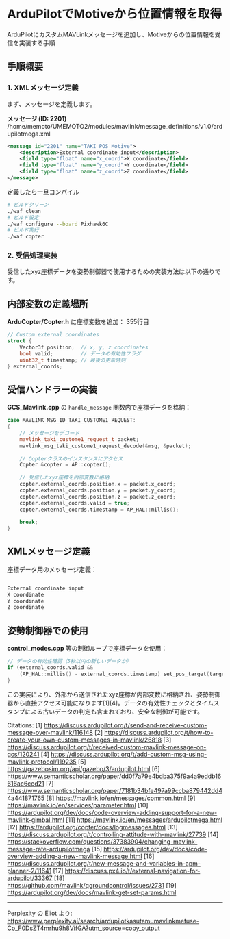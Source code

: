 # ArduPilotでMotiveから位置情報を取得

ArduPilotにカスタムMAVLinkメッセージを追加し、Motiveからの位置情報を受信を実装する手順

## **手順概要**

### **1. XMLメッセージ定義**

まず、メッセージを定義します。

**メッセージ (ID: 2201)**
/home/memoto/UMEMOTO2/modules/mavlink/message_definitions/v1.0/ardupilotmega.xml
```xml
<message id="2201" name="TAKI_POS_Motive">
    <description>External coordinate input</description>
    <field type="float" name="x_coord">X coordinate</field>
    <field type="float" name="y_coord">Y coordinate</field>
    <field type="float" name="z_coord">Z coordinate</field>
</message>
```
定義したら一旦コンパイル

```bash
# ビルドクリーン
./waf clean
# ビルド設定
./waf configure --board Pixhawk6C
# ビルド実行
./waf copter
```

### **2. 受信処理実装**


受信したxyz座標データを姿勢制御器で使用するための実装方法は以下の通りです。

## **内部変数の定義場所**

**ArduCopter/Copter.h** に座標変数を追加：
355行目
```cpp
// Custom external coordinates
struct {
    Vector3f position;  // x, y, z coordinates
    bool valid;         // データの有効性フラグ
    uint32_t timestamp; // 最後の更新時刻
} external_coords;
```

## **受信ハンドラーの実装**

**GCS_Mavlink.cpp** の `handle_message` 関数内で座標データを格納：
```cpp
case MAVLINK_MSG_ID_TAKI_CUSTOME1_REQUEST:
{
    // メッセージをデコード
    mavlink_taki_custome1_request_t packet;
    mavlink_msg_taki_custome1_request_decode(&msg, &packet);
    
    // Copterクラスのインスタンスにアクセス
    Copter &copter = AP::copter();
    
    // 受信したxyz座標を内部変数に格納
    copter.external_coords.position.x = packet.x_coord;
    copter.external_coords.position.y = packet.y_coord; 
    copter.external_coords.position.z = packet.z_coord;
    copter.external_coords.valid = true;
    copter.external_coords.timestamp = AP_HAL::millis();
    
    break;
}
```

## **XMLメッセージ定義**

座標データ用のメッセージ定義：

```xml

External coordinate input
X coordinate
Y coordinate
Z coordinate

```

## **姿勢制御器での使用**

**control_modes.cpp** 等の制御ループで座標データを使用：

```cpp
// データの有効性確認（5秒以内の新しいデータか）
if (external_coords.valid && 
    (AP_HAL::millis() - external_coords.timestamp) set_pos_target(target_pos);
}
```

この実装により、外部から送信されたxyz座標が内部変数に格納され、姿勢制御器から直接アクセス可能になります[1][4]。データの有効性チェックとタイムスタンプによる古いデータの判定も含まれており、安全な制御が可能です。

Citations:
[1] https://discuss.ardupilot.org/t/send-and-receive-custom-message-over-mavlink/116148
[2] https://discuss.ardupilot.org/t/how-to-create-your-own-custom-messages-in-mavlink/26818
[3] https://discuss.ardupilot.org/t/received-custom-mavlink-message-on-gcs/120241
[4] https://discuss.ardupilot.org/t/add-custom-msg-using-mavlink-protocol/119235
[5] https://gazebosim.org/api/gazebo/3/ardupilot.html
[6] https://www.semanticscholar.org/paper/dd0f7a79e4bdba375f9a4a9eddb16616ac6ced21
[7] https://www.semanticscholar.org/paper/7181b34bfe497a99ccba879442dd44a441871765
[8] https://mavlink.io/en/messages/common.html
[9] https://mavlink.io/en/services/parameter.html
[10] https://ardupilot.org/dev/docs/code-overview-adding-support-for-a-new-mavlink-gimbal.html
[11] https://mavlink.io/en/messages/ardupilotmega.html
[12] https://ardupilot.org/copter/docs/logmessages.html
[13] https://discuss.ardupilot.org/t/controlling-attitude-with-mavlink/27739
[14] https://stackoverflow.com/questions/37383904/changing-mavlink-message-rate-ardupilotmega
[15] https://ardupilot.org/dev/docs/code-overview-adding-a-new-mavlink-message.html
[16] https://discuss.ardupilot.org/t/new-message-and-variables-in-apm-planner-2/11641
[17] https://discuss.px4.io/t/external-navigation-for-ardupilot/33367
[18] https://github.com/mavlink/qgroundcontrol/issues/2731
[19] https://ardupilot.org/dev/docs/mavlink-get-set-params.html

---
Perplexity の Eliot より: https://www.perplexity.ai/search/ardupilotkasutamumavlinkmetuse-Co_F0DsZT4mrhu9h8VifGA?utm_source=copy_output